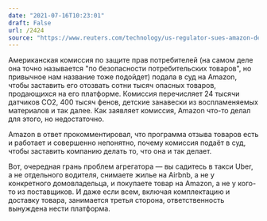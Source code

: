```yaml
---
date: "2021-07-16T10:23:01"
draft: False
url: /2424
source: "https://www.reuters.com/technology/us-regulator-sues-amazon-demands-recall-hazardous-products-2021-07-14/"
---
```


Американская комиссия по защите прав потребителей (на самом деле она точно называется "по безопасности потребительских товаров", но привычное нам название тоже подойдет) подала в суд на Amazon, чтобы заставить его отозвать сотни тысяч опасных товаров, продающихся на его платформе. Комиссия перечисляет 24 тысячи датчиков CO2, 400 тысяч фенов, детские занавески из воспламеняемых материалов и так далее. Как заявляет комиссия, Amazon что-то делал для этого, но недостаточно.

Amazon в ответ прокомментировал, что программа отзыва товаров есть и работает и совершенно непонятно, почему комиссия подаёт в суд, чтобы заставить компанию делать то, что она и так делает.

Вот, очередная грань проблем агрегатора — вы садитесь в такси Uber, а не отдельного водителя, снимаете жилье на Airbnb, а не у конкретного домовладельца, и покупаете товар на Amazon, а не у кого-то из поставщиков. И даже если всем, включая комплектацию и доставку товара, занимается третья сторона, ответственность вынуждена нести платформа.
